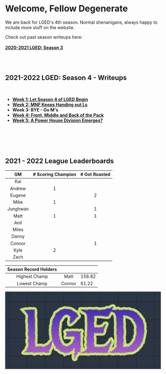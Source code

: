 # Welcome, Fellow Degenerate
We are back for LGED's 4th season. Normal shenanigans, always happy to include more stuff on the website.

Check out past season writeups here:
<br>
<br>
**[2020-2021 LGED: Season 3](./2020_archive_page.md)**

<br>
<br>


## 2021-2022 LGED: Season 4 - Writeups

<br>

 - **[Week 1: Let Season 4 of LGED Begin](./20201_writeups/2021_week1_writeup.md)**
 - **[Week 2: MNF Keeps Handing out Ls](./20201_writeups/2021_week2_writeup.md)**
 - **Week 3: BYE - Go M's**
 - **[Week 4: Front, Middle and Back of the Pack](./20201_writeups/2021_week4_writeup.md)**
 - **[Week 5: A Power House Division Emerges?](./20201_writeups/2021_week5_writeup.md)**

<br>
<br>
<br>
<br>



## 2021 - 2022 League Leaderboards


|    GM     | # Scoring Champion | # Got Roasted |
|:---------:|:------------------:|:-------------:|
| Kai       |                    |               |
| Andrew    |         1          |               |
| Eugene    |                    |       2       |
| Mike      |         1          |               |
| Junghwan  |                    |       1       |
| Matt      |         1          |       1       |
| Anil      |                    |               |
| Miles     |                    |               |
| Danny     |                    |               |
| Connor    |                    |       1       |
| Kyle      |         2          |               |
| Zach      |                    |               |

|Season Record Holders|||
|:-----------:|:------------------:|:--------------|
|Highest Champ|      Matt          |    158.82     |
|Lowest  Champ|      Connor        |     61.22     |


![LGED Logo](./media/21-22_lged_logo.png)
